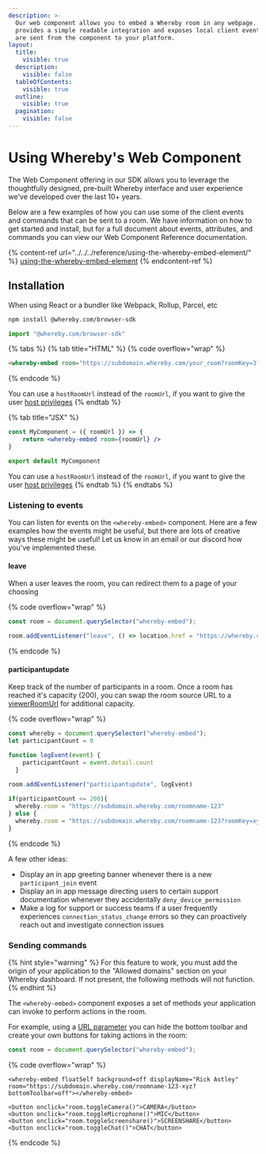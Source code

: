 ```yaml
---
description: >-
  Our web component allows you to embed a Whereby room in any webpage. It
  provides a simple readable integration and exposes local client events that
  are sent from the component to your platform.
layout:
  title:
    visible: true
  description:
    visible: false
  tableOfContents:
    visible: true
  outline:
    visible: true
  pagination:
    visible: false
---
```


# Using Whereby's Web Component

The Web Component offering in our SDK allows you to leverage the thoughtfully designed, pre-built Whereby interface and user experience we've developed over the last 10+ years.&#x20;

Below are a few examples of how you can use some of the client events and commands that can be sent to a room. We have information on how to get started and install, but for a full document about events, attributes, and commands you can view our Web Component Reference documentation.

{% content-ref url="../../../reference/using-the-whereby-embed-element/" %}
[using-the-whereby-embed-element](../../../reference/using-the-whereby-embed-element/)
{% endcontent-ref %}

## Installation

When using React or a bundler like Webpack, Rollup, Parcel, etc

```bash
npm install @whereby.com/browser-sdk
```

```javascript
import "@whereby.com/browser-sdk"
```

{% tabs %}
{% tab title="HTML" %}
{% code overflow="wrap" %}
```html
<whereby-embed room="https://subdomain.whereby.com/your_room?roomKey=3fe345a"></whereby-embed>
```
{% endcode %}

You can use a `hostRoomUrl` instead of the `roomUrl`, if you want to give the user [host privileges](../../user-roles-and-privileges.md#hosts)
{% endtab %}

{% tab title="JSX" %}
```jsx
const MyComponent = ({ roomUrl }) => {
    return <whereby-embed room={roomUrl} />
}

export default MyComponent
```

You can use a `hostRoomUrl` instead of the `roomUrl`, if you want to give the user [host privileges](../../user-roles-and-privileges.md#hosts)
{% endtab %}
{% endtabs %}

### Listening to events

You can listen for events on the `<whereby-embed>` component. Here are a few examples how the events might be useful, but there are lots of creative ways these might be useful! Let us know in an email or our discord how you've implemented these.

#### leave

When a user leaves the room, you can redirect them to a page of your choosing

{% code overflow="wrap" %}
```javascript
const room = document.querySelector("whereby-embed");

room.addEventListener("leave", () => location.href = "https://whereby.com")
```
{% endcode %}

#### participantupdate

Keep track of the number of participants in a room. Once a room has reached it's capacity (200), you can swap the room source URL to a [viewerRoomUrl](../../user-roles-and-privileges.md#viewers) for additional capacity.

{% code overflow="wrap" %}
```javascript
const whereby = document.querySelector("whereby-embed");
let participantCount = 0

function logEvent(event) {
    participantCount = event.detail.count
  }
  
room.addEventListener("participantupdate", logEvent)

if(participantCount <= 200){
  whereby.room = "https://subdomain.whereby.com/roomname-123"
} else {
  whereby.room = "https://subdomain.whereby.com/roomname-123?roomKey=xyz..."
}
```
{% endcode %}

A few other ideas:

* Display an in app greeting banner whenever there is a new `participant_join` event
* Display an in app message directing users to certain support documentation whenever they accidentally `deny_device_permission`
* Make a log for support or success teams if a user frequently experiences `connection_status_change` errors so they can proactively reach out and investigate connection issues

### Sending commands

{% hint style="warning" %}
For this feature to work, you must add the origin of your application to the "Allowed domains" section on your Whereby dashboard. If not present, the following methods will not function.
{% endhint %}

The `<whereby-embed>` component exposes a set of methods your application can invoke to perform actions in the room.&#x20;

For example, using a [URL parameter](../../customizing-rooms/using-url-parameters.md#bottomtoolbar-less-than-on-or-off-greater-than) you can hide the bottom toolbar and create your own buttons for taking actions in the room:

```javascript
const room = document.querySelector("whereby-embed");
```

{% code overflow="wrap" %}
```markup
<whereby-embed floatSelf background=off displayName="Rick Astley" room="https://subdomain.whereby.com/roomname-123-xyz?bottomToolbar=off"></whereby-embed>

<button onclick="room.toggleCamera()">CAMERA</button>
<button onclick="room.toggleMicrophone()">MIC</button>   
<button onclick="room.toggleScreenshare()">SCREENSHARE</button>
<button onclick="room.toggleChat()">CHAT</button>
```
{% endcode %}


